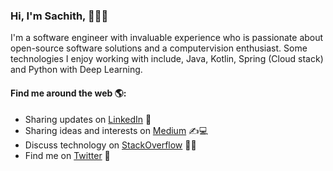 ### Hi, I'm Sachith, 👋🧑‍💻

I'm a software engineer with invaluable experience who is passionate about open-source software solutions and a computervision enthusiast. Some technologies I enjoy working with include, Java, Kotlin, Spring (Cloud stack) and Python with Deep Learning. 

#### Find me around the web 🌎:

  * Sharing updates on [LinkedIn](https://www.linkedin.com/in/sachithdickwella/) 👦
  * Sharing ideas and interests on [Medium](https://medium.com/@sachith.prasanna90) ✍️💻
  * Discuss technology on [StackOverflow](https://stackoverflow.com/users/2028671/sachith-dickwella) 🧑‍🤝‍
  * Find me on [Twitter](https://twitter.com/sachitpd) 🙊
  
